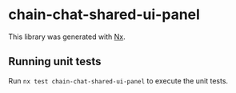 # chain-chat-shared-ui-panel

This library was generated with [Nx](https://nx.dev).

## Running unit tests

Run `nx test chain-chat-shared-ui-panel` to execute the unit tests.
